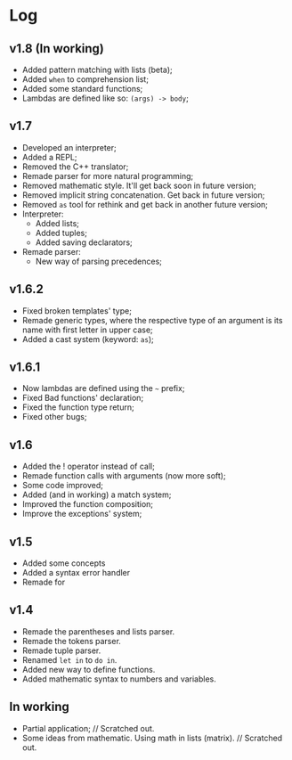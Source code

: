 Log
===

v1.8 (In working)
-----------------
+ Added pattern matching with lists (beta);
+ Added ``when`` to comprehension list;
+ Added some standard functions;
+ Lambdas are defined like so: ``(args) -> body``;

v1.7
----
+ Developed an interpreter;
+ Added a REPL;
+ Removed the C++ translator;
+ Remade parser for more natural programming;
+ Removed mathematic style. It'll get back soon in future version;
+ Removed implicit string concatenation. Get back in future version;
+ Removed ``as`` tool for rethink and get back in another future version;
+ Interpreter:
  - Added lists;
  - Added tuples;
  - Added saving declarators;
+ Remade parser:
  - New way of parsing precedences;

v1.6.2
------
+ Fixed broken templates' type;
+ Remade generic types, where the respective type of an argument is its name with first letter in upper case;
+ Added a cast system (keyword: ``as``);
 
v1.6.1
------
+ Now lambdas are defined using the ``~`` prefix;
+ Fixed Bad functions' declaration;
+ Fixed the function type return;
+ Fixed other bugs;

v1.6
----
+ Added the ! operator instead of call;
+ Remade function calls with arguments (now more soft);
+ Some code improved;
+ Added (and in working) a match system;
+ Improved the function composition;
+ Improve the exceptions' system;

v1.5
----
+ Added some concepts
+ Added a syntax error handler
+ Remade for

v1.4
----
+ Remade the parentheses and lists parser.
+ Remade the tokens parser.
+ Remade tuple parser.
+ Renamed ``let in`` to ``do in``.
+ Added new way to define functions.
+ Added mathematic syntax to numbers and variables.

In working
-----------
+ Partial application; // Scratched out.
+ Some ideas from mathematic. Using math in lists (matrix). // Scratched out.